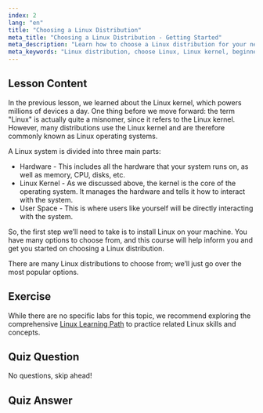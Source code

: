 ```yaml
---
index: 2
lang: "en"
title: "Choosing a Linux Distribution"
meta_title: "Choosing a Linux Distribution - Getting Started"
meta_description: "Learn how to choose a Linux distribution for your needs. Explore popular options and understand kernel, hardware, and user space. Start your Linux journey!"
meta_keywords: "Linux distribution, choose Linux, Linux kernel, beginner Linux, Linux guide, install Linux, Linux tutorial"
---
```


## Lesson Content

In the previous lesson, we learned about the Linux kernel, which powers millions of devices a day. One thing before we move forward: the term "Linux" is actually quite a misnomer, since it refers to the Linux kernel. However, many distributions use the Linux kernel and are therefore commonly known as Linux operating systems.

A Linux system is divided into three main parts:

- Hardware - This includes all the hardware that your system runs on, as well as memory, CPU, disks, etc.
- Linux Kernel - As we discussed above, the kernel is the core of the operating system. It manages the hardware and tells it how to interact with the system.
- User Space - This is where users like yourself will be directly interacting with the system.

So, the first step we’ll need to take is to install Linux on your machine. You have many options to choose from, and this course will help inform you and get you started on choosing a Linux distribution.

There are many Linux distributions to choose from; we’ll just go over the most popular options.

## Exercise

While there are no specific labs for this topic, we recommend exploring the comprehensive [Linux Learning Path](https://labex.io/learn/linux) to practice related Linux skills and concepts.

## Quiz Question

No questions, skip ahead!

## Quiz Answer
